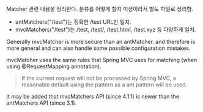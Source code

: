 Matcher 관련 내용을 정리한다. 분류를 어떻게 할지 미정이라서 별도 파일로 정리함.


* antMatchers("/test")는 정확한 /test URL만 일치.
* mvcMatchers("/test")는 /test, /test/, /test.html, /test.xyz 등 다양하게 일치.

Generally mvcMatcher is more secure than an antMatcher. and therefore is more general and can also handle some possible configuration mistakes.

mvcMatcher uses the same rules that Spring MVC uses for matching (when using @RequestMapping annotation).

> If the current request will not be processed by Spring MVC, a reasonable default using the pattern as a ant pattern will be used.

It may be added that mvcMatchers API (since 4.1.1) is newer than the antMatchers API (since 3.1).
